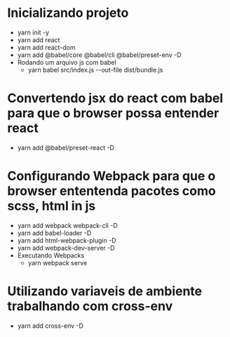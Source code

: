 # Inicializando projeto
- yarn init -y
- yarn add react
- yarn add react-dom
- yarn add @babel/core @babel/cli @babel/preset-env -D
- Rodando um arquivo js com babel
  - yarn babel src/index.js --out-file dist/bundle.js

# Convertendo jsx do react com babel para que o browser possa entender react
- yarn add @babel/preset-react -D

# Configurando Webpack para que o browser ententenda pacotes como scss, html in js
- yarn add webpack webpack-cli -D
- yarn add babel-loader -D
- yarn add html-webpack-plugin -D
- yarn add webpack-dev-server -D
- Executando Webpacks
  - yarn webpack serve

# Utilizando variaveis de ambiente trabalhando com cross-env
- yarn add cross-env -D